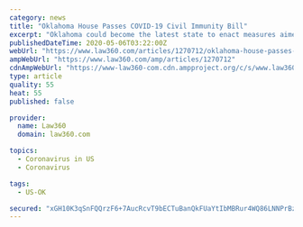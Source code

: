 ```yaml
---
category: news
title: "Oklahoma House Passes COVID-19 Civil Immunity Bill"
excerpt: "Oklahoma could become the latest state to enact measures aimed at shielding health care providers from certain liabilities during the coronavirus crisis, after state legislators passed a bill that would protect health care workers and facilities."
publishedDateTime: 2020-05-06T03:22:00Z
webUrl: "https://www.law360.com/articles/1270712/oklahoma-house-passes-covid-19-civil-immunity-bill"
ampWebUrl: "https://www.law360.com/amp/articles/1270712"
cdnAmpWebUrl: "https://www-law360-com.cdn.ampproject.org/c/s/www.law360.com/amp/articles/1270712"
type: article
quality: 55
heat: 55
published: false

provider:
  name: Law360
  domain: law360.com

topics:
  - Coronavirus in US
  - Coronavirus

tags:
  - US-OK

secured: "xGH10K3qSnFQQrzF6+7AucRcvT9bECTuBanQkFUaYtIbMBRur4WQ86LNNPrBzZPXt18Wv70KcrmLjx40dqxLgomcc8uY79iR/6iunMLYtJGvn8mCS9B5N9AQFjL6k2Hxw07jSTc3pXokL/LELv0IU7dYEVVfG+fG1aeb+LpE4D7d4RRvYJbtz2KaqrxiM3aqJdJQ1TeSU9akoT5mnsFqVZvbvaIlCS456KPvcboGNX/1kauYvF6sbZLo3h6PhgzSU1U2wDLb9Zuof3RGoUWonfFXJ9mrC0OvEzeEfpjgUu64IxkokC9vjAiUoPdP5Kpb;wAGaO9u++/sWqCNmURUuIw=="
---
```


